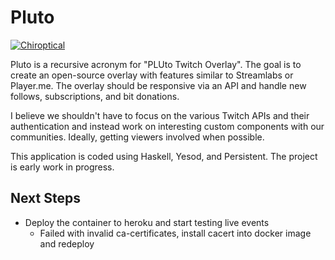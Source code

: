 # Pluto

[![Chiroptical](https://img.shields.io/badge/twitch.tv-chiroptical-purple?logo=twitch&style=for-the-badge)](https://twitch.tv/chiroptical)

Pluto is a recursive acronym for "PLUto Twitch Overlay". The goal is to create
an open-source overlay with features similar to Streamlabs or Player.me. The
overlay should be responsive via an API and handle new follows, subscriptions,
and bit donations.

I believe we shouldn't have to focus on the various Twitch APIs and their
authentication and instead work on interesting custom components with our
communities. Ideally, getting viewers involved when possible.

This application is coded using Haskell, Yesod, and Persistent. The project is
early work in progress.

Next Steps
---

- Deploy the container to heroku and start testing live events
  - Failed with invalid ca-certificates, install cacert into docker image and redeploy

[twitch-cli]: https://dev.twitch.tv/docs/eventsub/handling-webhook-events#using-the-cli-to-test-your-handler
[crypto-hmac]: https://hackage.haskell.org/package/cryptonite-0.30/docs/Crypto-MAC-HMAC.html
